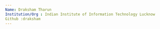 ```yaml
---
Name: Draksham Tharun
Institution/Org : Indian Institute of Information Technology Lucknow
Github :draksham
---
```

